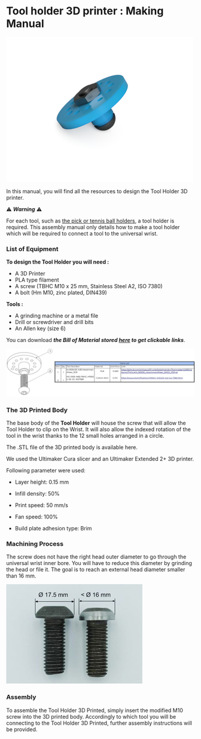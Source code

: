 # Tool holder 3D printer : Making Manual



![IMG-210115-ExportCAO_3DToolholder](../../assets/IMG-210115-ExportCAO_3DToolholder.png)

In this manual, you will find all the resources to design the Tool Holder 3D printer. 

:warning:  ***Warning*** :warning: 

For each tool, such as [the pick or tennis ball holders](https://github.com/orthopus/01-mechanicals-tools), a tool holder is required. This assembly manual only details how to make a tool holder which will be required to connect a tool to the universal wrist. 



### **List of Equipment**

**To design the Tool Holder you will need :**

- A 3D Printer
- PLA type filament
- A screw (TBHC M10 x 25 mm, Stainless Steel A2, ISO 7380)
- A bolt (Hm M10, zinc plated, DIN439)

**Tools :** 

- A grinding machine or a metal file 
- Drill or screwdriver and drill bits
- An Allen key (size 6)

You can download ***the Bill of Material stored [here](https://github.com/orthopus/01-wrist/blob/main/src/Tool-holder%203D%20print/ILL-0109-DIYAttachementPlateBoM.pdf) to get clickable links***.

[![ILL-0109-DIYAttachementPlateBoM](../../assets/ILL-0109-DIYAttachementPlateBoM.jpg)](https://github.com/orthopus/01-wrist/blob/main/src/Tool-holder%203D%20print/ILL-0109-DIYAttachementPlateBoM.pdf)


### **The 3D Printed Body**

The base body of the **Tool Holder** will house the screw that will allow the Tool Holder to clip on the Wrist. It will also allow the indexed rotation of the tool in the wrist thanks to the 12 small holes arranged in a circle.

The .STL file of the 3D printed body is available here.

We used the Ultimaker Cura slicer and an Ultimaker Extended 2+ 3D printer.

Following parameter were used:

- Layer height: 0.15 mm

- Infill density: 50%

- Print speed: 50 mm/s

- Fan speed: 100%

- Build plate adhesion type: Brim
  
  

### **Machining Process**

The screw does not have the right head outer diameter to go through the universal wrist inner bore. You will have to reduce this diameter by grinding the head or file it. The goal is to reach an external head diameter smaller than 16 mm. 

![ILL-0307-ComparaisonvisTBHCM10](../../assets/ILL-0307-ComparaisonvisTBHCM10.jpg)



### **Assembly** 

To assemble the Tool Holder 3D Printed, simply insert the modified M10 screw into the 3D printed body. Accordingly to which tool you will be connecting to the Tool Holder 3D Printed, further assembly instructions will be provided.